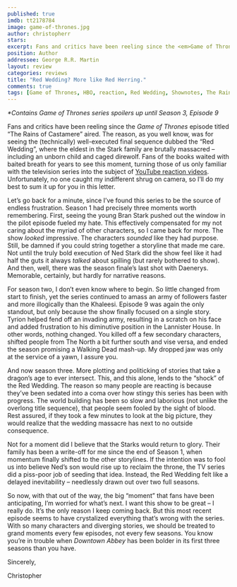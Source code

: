 ```yaml
---
published: true
imdb: tt2178784
image: game-of-thrones.jpg
author: christopherr 
stars: 
excerpt: Fans and critics have been reeling since the <em>Game of Thrones</em> episode titled &ldquo;The Rains of Castamere&rdquo; aired.
position: Author
addressee: George R.R. Martin
layout: review
categories: reviews
title: "Red Wedding? More like Red Herring."
comments: true
tags: [Game of Thrones, HBO, reaction, Red Wedding, Shownotes, The Rains of Castamere, TV, video]
---
```

<p><em>*Contains Game of Thrones series spoilers up until Season 3, Episode 9</em></p>
<p>Fans and critics have been reeling since the <em>Game of Thrones</em> episode titled &ldquo;The Rains of Castamere&rdquo; aired. The reason, as you well know, was for seeing the (technically) well-executed final sequence dubbed the &ldquo;Red Wedding&rdquo;, where the eldest in the Stark family are brutally massacred &ndash; including an unborn child and caged direwolf. Fans of the books waited with baited breath for years to see this moment, turning those of us only familiar with the television series into the subject of <a href="http://www.youtube.com/watch?v=78juOpTM3tE">YouTube reaction videos</a>. Unfortunately, no one caught my indifferent shrug on camera, so I&rsquo;ll do my best to sum it up for you in this letter.</p>
<p>Let&rsquo;s go back for a minute, since I&rsquo;ve found this series to be the source of endless frustration. Season 1 had precisely three moments worth remembering. First, seeing the young Bran Stark pushed out the window in the pilot episode fueled my hate. This effectively compensated for my not caring about the myriad of other characters, so I came back for more. The show <em>looked</em> impressive. The characters <em>sounded</em> like they had purpose. Still, be damned if you could string together a storyline that made me care. Not until the truly bold execution of Ned Stark did the show feel like it had half the guts it always <em>talked </em>about spilling (but rarely bothered to show). And then, well, there was the season finale&#8217;s last shot with Daenerys. Memorable, certainly, but hardly for narrative reasons.</p>
<p>For season two, I don&rsquo;t even know where to begin. So little changed from start to finish, yet the series continued to amass an army of followers faster and more illogically than the Khaleesi. Episode 9 was again the only standout, but only because the show finally focused on a single story. Tyrion helped fend off an invading army, resulting in a scratch on his face and added frustration to his diminutive position in the Lannister House. In other words, nothing changed. You killed off a few secondary characters, shifted people from The North a bit further south and vise versa, and ended the season promising a Walking Dead mash-up. My dropped jaw was only at the service of a yawn, I assure you.</p>
<p>And now season three. More plotting and politicking of stories that take a dragon&rsquo;s age to ever intersect. This, and this alone, lends to the &ldquo;shock&rdquo; of the Red Wedding. The reason so many people are reacting is because they&rsquo;ve been sedated into a coma over how stingy this series has been with progress. The world building has been so slow and laborious (not unlike the overlong title sequence), that people seem fooled by the sight of blood. Rest assured, if they took a few minutes to look at the big picture, they would realize that the wedding massacre has next to no outside consequence.</p>
<p>Not for a moment did I believe that the Starks would return to glory. Their family has been a write-off for me since the end of Season 1, when momentum finally shifted to the other storylines. If the intention was to fool us into believe Ned&rsquo;s son would rise up to reclaim the throne, the TV series did a piss-poor job of seeding that idea. Instead, the Red Wedding felt like a delayed inevitability &ndash; needlessly drawn out over two full seasons.</p>
<p>So now, with that out of the way, the big &ldquo;moment&rdquo; that fans have been anticipating, I&rsquo;m worried for what&rsquo;s next. I want this show to be great &ndash; I really do. It&rsquo;s the only reason I keep coming back. But this most recent episode seems to have crystalized everything that&rsquo;s wrong with the series. With so many characters and diverging stories, we should be treated to grand moments every few episodes, not every few seasons. You know you&rsquo;re in trouble when <em>Downtown Abbey</em> has been bolder in its first three seasons than you have.</p>
<p>Sincerely,</p>
<p>Christopher</p></div>
